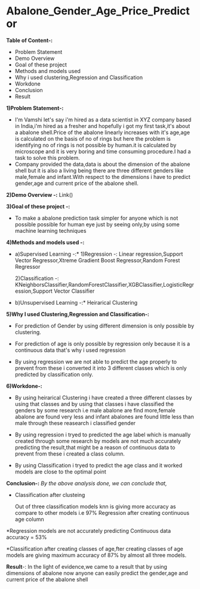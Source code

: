 # Abalone_Gender_Age_Price_Predictor

**Table of Content-:**

* Problem Statement
* Demo Overview
* Goal of these project
* Methods and models used
* Why i used clustering,Regression and Classification
* Workdone
* Conclusion
* Result



**1)Problem Statement-:**

* I'm Vamshi let's say i'm hired as a data scientist in XYZ company based in India,i'm   hired as a fresher and hopefully i got my first task,it's about a abalone shell.Price     of the abalone linearly increases with it's age,age is calculated on the basis of no   of rings but here the problem is identifying no of rings is not possible by human.it       is calculated by microscope and it is very boring and time consuming procedure.I had   a task to solve this problem.
* Company provided the data,data is about the dimension of the abalone shell but it is   also a living being there are three different genders like male,female and                 infant.With respect to the dimensions i have to predict gender,age and current price   of the abalone shell.

**2)Demo Overview -:** Link()

**3)Goal of these project -:**
* To make a abalone prediction task simpler for anyone which is not possible possible for human eye just by seeing only,by using some machine learning techniques

**4)Methods and models used -:**

* a)Supervised Learning -:*
   1)Regression -: Linear regression,Support Vector Regressor,Xtreme Gradient Boost Regressor,Random Forest Regressor
   
   2)Classification -: KNeighborsClassifier,RandomForestClassifier,XGBClassifier,LogisticRegression,Support Vector Classifier
   
* b)Unsupervised Learning -:* Heirarical Clustering


**5)Why I used Clustering,Regression and Classification-:**

* For prediction of Gender by using different dimension is only possible by clustering.

* For prediction of age is only possible by regression only because it is a continuous data that's why i used regression

* By using regression we are not able to predict the age properly to prevent from these i converted it into 3 different classes which is only predicted by classification only.
   
   
**6)Workdone-:**

* By using heirarical Clustering i have created a three different classes by using that classes and by using that classes i have classified the genders by some research i.e male   abalone are find more,female abalone are found very less and infant abalones are found little less than male through these reasearch i classified gender

* By using regression i tryed to predicted the age label which is manually created through some research by models are not much accurately predicting the result,that might be a reason of continuous data to prevent from these i created a class column.

* By using Classification i tryed to predict the age class and it worked models are close to the optimal point

**Conclusion-:**
*By the above analysis done, we can conclude that,*
* Classification after clusteing

  Out of three classification models knn is giving more accuracy as compare to other models i.e 97%
  Regression after creating continuous age column

*Regression models are not accurately predicting Continuous data accuracy = 53%
 
*Classification after creating classes of age,fter creating classes of age models are giving maximum accuracy of 87% by almost all three models.


**Result**-:
In the light of evidence,we came to a result that by using dimensions of abalone now anyone can easily predict the gender,age and current price of the abalone shell
